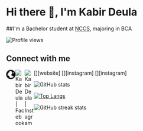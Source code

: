 # Hi there 👋, I'm Kabir Deula

##I'm a Bachelor student at [NCCS](//nccs.edu.np), majoring in BCA



![Profile views](https://gpvc.arturio.dev/kabirdeula)  

## Connect with me
[<img align="left" alt="kabirdeula.com.np" width="25px" src="https://raw.githubusercontent.com/iconic/open-iconic/master/svg/globe.svg" />][website]
[<img align="left" alt="Kabir Deula | Facebook" width="25px" src="https://cdn.jsdelivr.net/npm/simple-icons@v3/icons/facebook.svg" />][instagram]
[<img align="left" alt="Kabir Deula | Instagram" width="25px" src="https://cdn.jsdelivr.net/npm/simple-icons@v3/icons/instagram.svg" />][instagram]

![GitHub stats](https://github-readme-stats.vercel.app/api?username=kabirdeula&show_icons=true)  

[![Top Langs](https://github-readme-stats.vercel.app/api/top-langs/?username=kabirdeula)](https://github.com/anuraghazra/github-readme-stats)

![GitHub streak stats](https://github-readme-streak-stats.herokuapp.com/?user=kabirdeula)  
